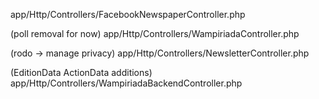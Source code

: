 

app/Http/Controllers/FacebookNewspaperController.php

(poll removal for now)
app/Http/Controllers/WampiriadaController.php

(rodo -> manage privacy)
app/Http/Controllers/NewsletterController.php

(EditionData ActionData additions)
app/Http/Controllers/WampiriadaBackendController.php

